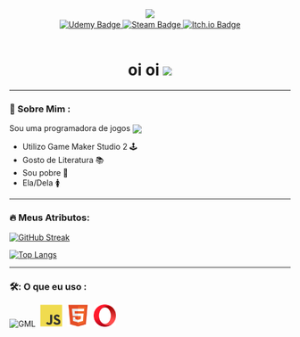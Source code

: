 <div id="header" align="center">
  <img src="http://pa1.narvii.com/6493/1ea239d4c28186844fc4cece2c78453297a99027_00.gif" width="210"/>
</div>

<div id="badges" align="center">
  <a href="https://www.udemy.com">
    <img src="https://img.shields.io/badge/Udemy-EC5252?style=for-the-badge&logo=Udemy&logoColor=white" alt="Udemy Badge"/>
  </a>
  <a href="https://steamcommunity.com/id/_emizinha/">
    <img src="https://img.shields.io/badge/Steam-000000?style=for-the-badge&logo=steam&logoColor=white" alt="Steam Badge"/>
  </a>
  <a href="https://aguinha-uwu.itch.io">
    <img src="https://img.shields.io/badge/Itch.io-FA5C5C?style=for-the-badge&logo=itchdotio&logoColor=white" alt="Itch.io Badge"/>
  </a>
 
  <br/>
  
  <img src="https://komarev.com/ghpvc/?username=aguinha&style=flat-square&color=blue" alt=""/>
  
<h1>
  oi oi
  <img src="https://media.giphy.com/media/hvRJCLFzcasrR4ia7z/giphy.gif" width="30px"/>
</h1>
  
</div>

---

<style> 

img.a {

  vertical-align: middle;
  
}

</style>


### 📄 Sobre Mim :

Sou uma programadora de jogos <img class="a" src="https://1.bp.blogspot.com/-tOaM0onrgiI/YYmNf7BtNQI/AAAAAAAAJn0/YlN6PalJ9skC08Mo8sdbjMZsILVmQfTTgCLcBGAsYHQ/s376/FluffyPiercingEkaltadeta-size_restricted.gif" width="55">

- Utilizo Game Maker Studio 2 🕹
- Gosto de Literatura 📚
- Sou pobre 💸
- Ela/Dela 🚺


---

### 🔥 Meus Atributos:

[![GitHub Streak](http://github-readme-streak-stats.herokuapp.com?user=aguinha&theme=onedark_duo&date_format=j%20M%5B%20Y%5D)](https://git.io/streak-stats)

[![Top Langs](https://github-readme-stats.vercel.app/api/top-langs/?username=aguinha&layout=compact&theme=vision-friendly-dark)](https://github.com/anuraghazra/github-readme-stats)

---

### 🛠️: O que eu uso :

<div>
  <img src="https://images.sftcdn.net/images/t_app-logo-xl,f_auto/p/857aef91-1205-4de4-895b-125e66acb5b7/3172864888/gamemaker-studio-icon.png" title="GML" alt="GML"      width="40" height="40"/>&nbsp;
  <img src="https://github.com/devicons/devicon/blob/master/icons/javascript/javascript-original.svg" title="JS" alt="JS" width="40" height="40"/>&nbsp;
  <img src="https://github.com/devicons/devicon/blob/master/icons/html5/html5-original.svg" title="HTML" alt="HTML" width="40" height="40"/>&nbsp;
  <img src="https://github.com/devicons/devicon/blob/master/icons/opera/opera-original.svg" title="Opera" alt="Opera" width="40" height="40"/>&nbsp;
  
</div>

